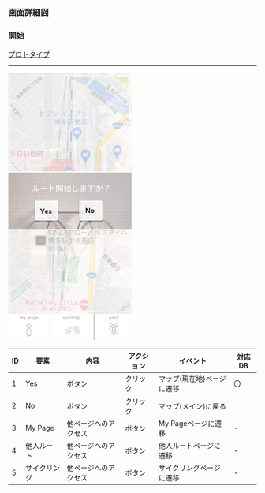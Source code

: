 ### 画面詳細図
### 開始
[プロトタイプ](https://www.figma.com/file/YLXi0XXJfyq6239uKAU8LF/cyclinger?node-id=0%3A1)
*****
<img src="./image/開始.png" width="250">

|ID|要素|内容|アクション|イベント|対応DB|
|--|----|----|---------|--------|------|
|1|Yes|ボタン|クリック|マップ(現在地)ページに遷移|〇|
|2|No|ボタン|クリック|マップ(メイン)に戻る|||
|3|My Page|他ページへのアクセス|ボタン|My Pageページに遷移|-|
|4|他人ルート|他ページへのアクセス|ボタン|他人ルートページに遷移|-|
|5|サイクリング|他ページへのアクセス|ボタン|サイクリングページに遷移|-|
